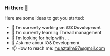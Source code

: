 ### Hi there 👋

Here are some ideas to get you started:

- 🔭 I’m currently working on iOS Development
- 🌱 I’m currently learning Thread management
- 🤔 I’m looking for help with ...
- 💬 Ask me about iOS Development
- 📫 How to reach me: muaztalha97@gmail.com

 
